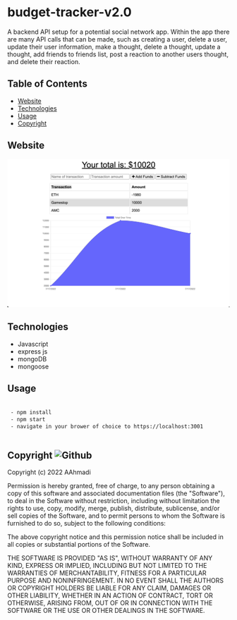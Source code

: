# budget-tracker-v2.0
A backend API setup for a potential social network app. Within the app there are many API calls that can be made, such as creating a user, delete a user, update their user information, make a thought, delete a thought, update a thought, add friends to friends list, post a reaction to another users thought, and delete their reaction.

## Table of Contents
* [Website](#Website)
* [Technologies](#Technologies)
* [Usage](#Usage)
* [Copyright](#Copyright)


 ## Website
![](Public/Images/C8831517-1C46-436C-8EBE-77F1709C56D6.jPEG)

## Technologies
* Javascript
* express js
* mongoDB
* mongoose


## Usage
````

 - npm install
 - npm start
 - navigate in your brower of choice to https://localhost:3001
 

 ````



## Copyright ![Github](https://img.shields.io/github/license/abstrack5/budget-tracker-v2.0)
Copyright (c) 2022 AAhmadi

Permission is hereby granted, free of charge, to any person obtaining a copy
of this software and associated documentation files (the "Software"), to deal
in the Software without restriction, including without limitation the rights
to use, copy, modify, merge, publish, distribute, sublicense, and/or sell
copies of the Software, and to permit persons to whom the Software is
furnished to do so, subject to the following conditions:

The above copyright notice and this permission notice shall be included in all
copies or substantial portions of the Software.

THE SOFTWARE IS PROVIDED "AS IS", WITHOUT WARRANTY OF ANY KIND, EXPRESS OR
IMPLIED, INCLUDING BUT NOT LIMITED TO THE WARRANTIES OF MERCHANTABILITY,
FITNESS FOR A PARTICULAR PURPOSE AND NONINFRINGEMENT. IN NO EVENT SHALL THE
AUTHORS OR COPYRIGHT HOLDERS BE LIABLE FOR ANY CLAIM, DAMAGES OR OTHER
LIABILITY, WHETHER IN AN ACTION OF CONTRACT, TORT OR OTHERWISE, ARISING FROM,
OUT OF OR IN CONNECTION WITH THE SOFTWARE OR THE USE OR OTHER DEALINGS IN THE
SOFTWARE.
